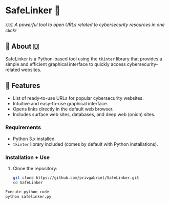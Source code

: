 # SafeLinker 🔗  
🇺🇸 *A powerful tool to open URLs related to cybersecurity resources in one click!*

## 📜 About 🇺
SafeLinker is a Python-based tool using the `tkinter` library that provides a simple and efficient graphical interface to quickly access cybersecurity-related websites. 

## 🚀 Features
- List of ready-to-use URLs for popular cybersecurity websites.  
- Intuitive and easy-to-use graphical interface.  
- Opens links directly in the default web browser.  
- Includes surface web sites, databases, and deep web (onion) sites.  

### Requirements 
- Python 3.x installed.  
- `tkinter` library included (comes by default with Python installations).  

### Installation + Use

1. Clone the repository:  
   ```bash
   git clone https://github.com/privgabriel/SafeLinker.git
   cd SafeLinker

 ```bash
 Execute python code
 python safelinker.py
